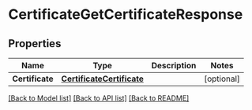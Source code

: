 # CertificateGetCertificateResponse

## Properties

Name | Type | Description | Notes
------------ | ------------- | ------------- | -------------
**Certificate** | [**CertificateCertificate**](certificateCertificate.md) |  | [optional] 

[[Back to Model list]](../README.md#documentation-for-models) [[Back to API list]](../README.md#documentation-for-api-endpoints) [[Back to README]](../README.md)


